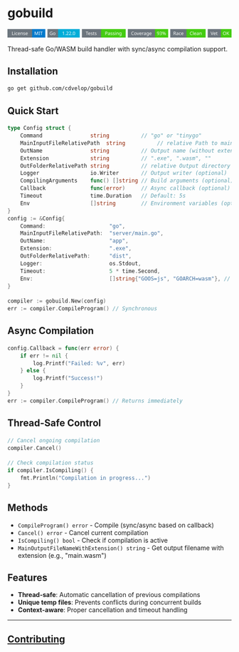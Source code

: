 # gobuild
<!-- START_SECTION:BADGES_SECTION -->
<a href="docs/img/badges.svg"><img src="docs/img/badges.svg" alt="Project Badges" title="Generated by badges package from github.com/cdvelop/devscripts"></a>
<!-- END_SECTION:BADGES_SECTION -->

Thread-safe Go/WASM build handler with sync/async compilation support.

## Installation

```bash
go get github.com/cdvelop/gobuild
```

## Quick Start

```go
type Config struct {
    Command               string          // "go" or "tinygo"
    MainInputFileRelativePath  string          // relative Path to main.go
    OutName               string          // Output name (without extension)
    Extension             string          // ".exe", ".wasm", ""
    OutFolderRelativePath string          // relative Output directory
    Logger                io.Writer       // Output writer (optional)
    CompilingArguments    func() []string // Build arguments (optional)
    Callback              func(error)     // Async callback (optional)
    Timeout               time.Duration   // Default: 5s
    Env                   []string        // Environment variables (optional)
}
config := &Config{
    Command:                    "go",
    MainInputFileRelativePath:  "server/main.go",
    OutName:                    "app",
    Extension:                  ".exe",
    OutFolderRelativePath:      "dist",
    Logger:                     os.Stdout,
    Timeout:                    5 * time.Second,
    Env:                        []string{"GOOS=js", "GOARCH=wasm"}, // For WASM compilation
}

compiler := gobuild.New(config)
err := compiler.CompileProgram() // Synchronous
```

## Async Compilation

```go
config.Callback = func(err error) {
    if err != nil {
        log.Printf("Failed: %v", err)
    } else {
        log.Printf("Success!")
    }
}
err := compiler.CompileProgram() // Returns immediately
```

## Thread-Safe Control

```go
// Cancel ongoing compilation
compiler.Cancel()

// Check compilation status
if compiler.IsCompiling() {
    fmt.Println("Compilation in progress...")
}
```


## Methods

- `CompileProgram() error` - Compile (sync/async based on callback)
- `Cancel() error` - Cancel current compilation
- `IsCompiling() bool` - Check if compilation is active
- `MainOutputFileNameWithExtension() string` - Get output filename with extension (e.g., "main.wasm")

## Features

- **Thread-safe**: Automatic cancellation of previous compilations
- **Unique temp files**: Prevents conflicts during concurrent builds
- **Context-aware**: Proper cancellation and timeout handling

---
## [Contributing](https://github.com/cdvelop/cdvelop/blob/main/CONTRIBUTING.md)